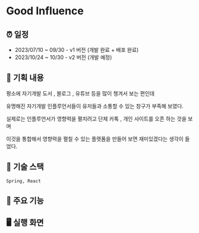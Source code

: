 # Good Influence

## ⏰ 일정

- 2023/07/10 ~ 09/30 - v1 버전 (개발 완료 + 배포 완료)
- 2023/10/24 ~ 10/30 - v2 버전 (개발 예정)

## 📄 기획 내용

평소에 자기개발 도서 , 블로그 ,  유튜브 등을 많이 챙겨서 보는 편인데 

유명해진 자기개발 인플루언서들이 유저들과 소통할 수 있는 창구가 부족해 보였다.

실제로는 인플루언서가 영향력을 펼치려고 단체 카톡 , 개인 사이트를 오픈 하는 것을 보며

이것을 통합해서 영향력을 펼칠 수 있는 플랫폼을 만들어 보면 재미있겠다는 생각이 들었다.  


## 📄 기술 스택

```
Spring, React 
```

## 📄 주요 기능


## 🖥️ 실행 화면


